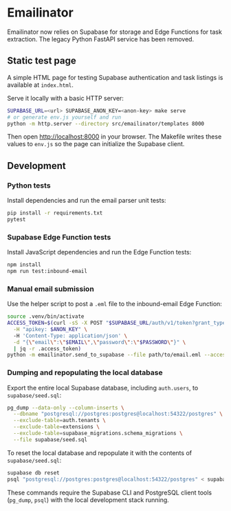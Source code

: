 # Emailinator

Emailinator now relies on Supabase for storage and Edge Functions for task extraction. The legacy Python FastAPI service has been removed.

## Static test page

A simple HTML page for testing Supabase authentication and task listings is available at `index.html`.

Serve it locally with a basic HTTP server:

```bash
SUPABASE_URL=<url> SUPABASE_ANON_KEY=<anon-key> make serve
# or generate env.js yourself and run
python -m http.server --directory src/emailinator/templates 8000
```

Then open [http://localhost:8000](http://localhost:8000) in your browser.
The Makefile writes these values to `env.js` so the page can initialize the Supabase client.

## Development

### Python tests

Install dependencies and run the email parser unit tests:

```bash
pip install -r requirements.txt
pytest
```

### Supabase Edge Function tests

Install JavaScript dependencies and run the Edge Function tests:

```bash
npm install
npm run test:inbound-email
```

### Manual email submission

Use the helper script to post a `.eml` file to the inbound-email Edge Function:

```bash
source .venv/bin/activate
ACCESS_TOKEN=$(curl -sS -X POST "$SUPABASE_URL/auth/v1/token?grant_type=password" \
  -H "apikey: $ANON_KEY" \                                                          
  -H 'Content-Type: application/json' \
  -d "{\"email\":\"$EMAIL\",\"password\":\"$PASSWORD\"}" \
  | jq -r .access_token)   
python -m emailinator.send_to_supabase --file path/to/email.eml --access-token "$ACCESS_TOKEN" --url "$SUPABASE_URL/functions/v1/inbound-email"
```
### Dumping and repopulating the local database

Export the entire local Supabase database, including `auth.users`, to
`supabase/seed.sql`:

```bash
pg_dump --data-only --column-inserts \
  --dbname "postgresql://postgres:postgres@localhost:54322/postgres" \
  --exclude-table=auth.tenants \
  --exclude-table=extensions \
  --exclude-table=supabase_migrations.schema_migrations \
  --file supabase/seed.sql
```

To reset the local database and repopulate it with the contents of
`supabase/seed.sql`:

```bash
supabase db reset
psql "postgresql://postgres:postgres@localhost:54322/postgres" < supabase/seed.sql
```

These commands require the Supabase CLI and PostgreSQL client tools
(`pg_dump`, `psql`) with the local development stack running.

